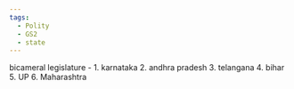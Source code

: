 ```yaml
---
tags:
  - Polity
  - GS2
  - state
---
```

bicameral legislature - 
	1. karnataka
	2. andhra pradesh
	3. telangana
	4. bihar
	5. UP
	6. Maharashtra

